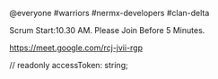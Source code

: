 @everyone #warriors #nermx-developers #clan-delta

Scrum Start:10.30 AM. Please Join Before 5 Minutes.

https://meet.google.com/rcj-jvii-rgp

// readonly accessToken: string;

<!-- export declare interface User extends UserInfo {
    readonly accessToken: string; -->
